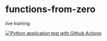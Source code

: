 # functions-from-zero
live training

[![Python application test with Github Actions](https://github.com/zt672/functions-from-zero/actions/workflows/main.yml/badge.svg)](https://github.com/zt672/functions-from-zero/actions/workflows/main.yml)
